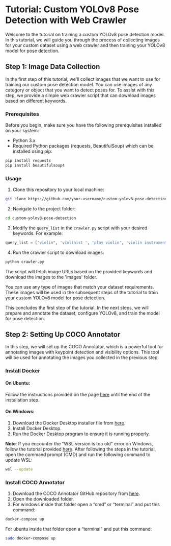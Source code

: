 # Tutorial: Custom YOLOv8 Pose Detection with Web Crawler

Welcome to the tutorial on training a custom YOLOv8 pose detection model. In this tutorial, we will guide you through the process of collecting images for your custom dataset using a web crawler and then training your YOLOv8 model for pose detection.

## Step 1: Image Data Collection

In the first step of this tutorial, we'll collect images that we want to use for training our custom pose detection model. You can use images of any category or object that you want to detect poses for. To assist with this step, we provide a simple web crawler script that can download images based on different keywords.

### Prerequisites

Before you begin, make sure you have the following prerequisites installed on your system:

- Python 3.x
- Required Python packages (requests, BeautifulSoup) which can be installed using pip:

```python
pip install requests
pip install beautifulsoup4
```

### Usage

1. Clone this repository to your local machine:
```bash
git clone https://github.com/your-username/custom-yolov8-pose-detection.git 
```

2. Navigate to the project folder:
```bash
cd custom-yolov8-pose-detection
```

3. Modify the `query_list` in the `crawler.py` script with your desired keywords. For example:
```python
query_list = ["violin", 'violinist ', 'play violin', 'violin instrument']
```

4. Run the crawler script to download images:
```python
python crawler.py
```

The script will fetch image URLs based on the provided keywords and download the images to the 'images' folder.

You can use any type of images that match your dataset requirements. These images will be used in the subsequent steps of the tutorial to train your custom YOLOv8 model for pose detection.

This concludes the first step of the tutorial. In the next steps, we will prepare and annotate the dataset, configure YOLOv8, and train the model for pose detection.

## Step 2: Setting Up COCO Annotator

In this step, we will set up the COCO Annotator, which is a powerful tool for annotating images with keypoint detection and visibility options. This tool will be used for annotating the images you collected in the previous step.

### Install Docker

#### On Ubuntu:
Follow the instructions provided on the page [here](https://docs.docker.com/engine/install/ubuntu/) until the end of the installation step.

#### On Windows:
1. Download the Docker Desktop installer file from [here](https://hub.docker.com/editions/community/docker-ce-desktop-windows).
2. Install Docker Desktop.
3. Run the Docker Desktop program to ensure it is running properly.

**Note**: If you encounter the "WSL version is too old" error on Windows, follow the tutorial provided [here](https://stackoverflow.com/questions/67168809/docker-desktop-requires-a-newer-wsl-kernel-version-on-windows). After following the steps in the tutorial, open the command prompt (CMD) and run the following command to update WSL:
   ```bash
   wsl --update
   ```

### Install COCO Annotator
1. Download the COCO Annotator GitHub repository from [here](https://github.com/jsbroks/coco-annotator).
2. Open the downloaded folder.
3. For windows inside that folder open a “cmd” or “terminal” and put this command:
```bash
docker-compose up
```
For ubuntu inside that folder open a “terminal” and put this command:
```bash
sudo docker-compose up
```
